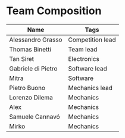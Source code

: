 # Team Composition

|Name              |Tags            |
|------------------|----------------|
|Alessandro Grasso |Competition lead|
|Thomas Binetti    |Team lead       |
|Tan Siret         |Electronics     |
|Gabriele di Pietro|Software lead   |
|Mitra             |Software        |
|Pietro Buono      |Mechanics lead  |
|Lorenzo Dilema    |Mechanics       |
|Alex              |Mechanics       |
|Samuele Cannavó   |Mechanics       |
|Mirko             |Mechanics       |


